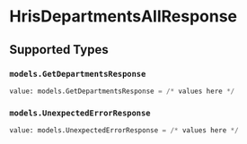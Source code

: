 # HrisDepartmentsAllResponse


## Supported Types

### `models.GetDepartmentsResponse`

```python
value: models.GetDepartmentsResponse = /* values here */
```

### `models.UnexpectedErrorResponse`

```python
value: models.UnexpectedErrorResponse = /* values here */
```

